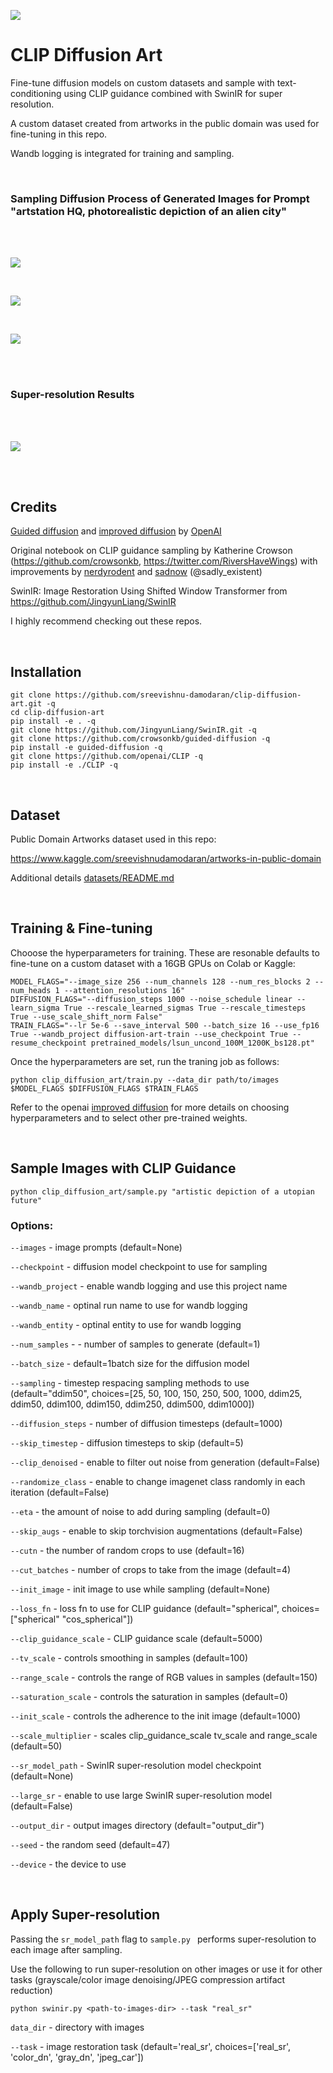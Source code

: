 ![](https://i.ibb.co/b5Bt8Tw/cover-artwork.jpg)

# CLIP Diffusion Art

Fine-tune diffusion models on custom datasets and sample with text-conditioning using CLIP guidance combined with SwinIR for super resolution.

A custom dataset created from artworks in the public domain was used for fine-tuning in this repo.

Wandb logging is integrated for training and sampling.

<br>

### Sampling Diffusion Process of Generated Images for Prompt "artstation HQ, photorealistic depiction of an alien city"

<br>

<br>

![](https://i.ibb.co/8gsR0w1/2.gif)

<br>

![](https://i.ibb.co/my8JdpW/4.gif)

<br>

![](https://i.ibb.co/hyrrsvP/5.gif)

<br>

<br>

### Super-resolution Results

<br>
<br>

![](https://i.ibb.co/9tjBrWD/chrome-capture-2022-1-25-1.gif)

<br>
<br>

## Credits

[Guided diffusion](https://github.com/openai/guided-diffusion) and [improved diffusion](https://github.com/openai/improved-diffusion) by [OpenAI](https://github.com/openai)

Original notebook on CLIP guidance sampling by Katherine Crowson (https://github.com/crowsonkb, https://twitter.com/RiversHaveWings) with improvements by [nerdyrodent](https://github.com/nerdyrodent/CLIP-Guided-Diffusion) and [sadnow](https://github.com/sadnow/360Diffusion) (@sadly_existent) 

SwinIR: Image Restoration Using Shifted Window Transformer from https://github.com/JingyunLiang/SwinIR

I highly recommend checking out these repos.

<br>

## Installation

```
git clone https://github.com/sreevishnu-damodaran/clip-diffusion-art.git -q
cd clip-diffusion-art
pip install -e . -q
git clone https://github.com/JingyunLiang/SwinIR.git -q
git clone https://github.com/crowsonkb/guided-diffusion -q
pip install -e guided-diffusion -q
git clone https://github.com/openai/CLIP -q
pip install -e ./CLIP -q
```

<br>

## Dataset

Public Domain Artworks dataset used in this repo:

https://www.kaggle.com/sreevishnudamodaran/artworks-in-public-domain

Additional details [datasets/README.md](datasets\README.md)

<br>

## Training & Fine-tuning

Chooose the hyperparameters for training. These are resonable defaults to fine-tune on a custom dataset with a 16GB GPUs on Colab or Kaggle:

```
MODEL_FLAGS="--image_size 256 --num_channels 128 --num_res_blocks 2 --num_heads 1 --attention_resolutions 16"
DIFFUSION_FLAGS="--diffusion_steps 1000 --noise_schedule linear --learn_sigma True --rescale_learned_sigmas True --rescale_timesteps True --use_scale_shift_norm False"
TRAIN_FLAGS="--lr 5e-6 --save_interval 500 --batch_size 16 --use_fp16 True --wandb_project diffusion-art-train --use_checkpoint True --resume_checkpoint pretrained_models/lsun_uncond_100M_1200K_bs128.pt"
```

Once the hyperparameters are set, run the traning job as follows:

```
python clip_diffusion_art/train.py --data_dir path/to/images $MODEL_FLAGS $DIFFUSION_FLAGS $TRAIN_FLAGS
```

Refer to the openai [improved diffusion](https://github.com/openai/improved-diffusion) for more details on choosing hyperparameters and to select other pre-trained weights.

<br>

## Sample Images with CLIP Guidance

```
python clip_diffusion_art/sample.py "artistic depiction of a utopian future"
```

### Options:
`--images` - image prompts (default=None)

`--checkpoint` - diffusion model checkpoint to use for sampling

`--wandb_project` - enable wandb logging and use this project name

`--wandb_name` - optinal run name to use for wandb logging

`--wandb_entity` - optinal entity to use for wandb logging

`--num_samples` - - number of samples to generate (default=1)

`--batch_size` - default=1batch size for the diffusion model

`--sampling` - timestep respacing sampling methods to use (default="ddim50", choices=[25, 50, 100, 150, 250, 500, 1000, ddim25, ddim50, ddim100, ddim150, ddim250, ddim500, ddim1000])

`--diffusion_steps` - number of diffusion timesteps (default=1000)

`--skip_timestep` - diffusion timesteps to skip (default=5)

`--clip_denoised` - enable to filter out noise from generation (default=False)

`--randomize_class` - enable to change imagenet class randomly in each iteration (default=False)

`--eta` - the amount of noise to add during sampling (default=0)

`--skip_augs` - enable to skip torchvision augmentations (default=False)

`--cutn` - the number of random crops to use (default=16)

`--cut_batches` - number of crops to take from the image (default=4)

`--init_image` - init image to use while sampling (default=None)

`--loss_fn` - loss fn to use for CLIP guidance (default="spherical", choices=["spherical" "cos_spherical"])

`--clip_guidance_scale` - CLIP guidance scale (default=5000)

`--tv_scale` - controls smoothing in samples (default=100)

`--range_scale` - controls the range of RGB values in samples (default=150)

`--saturation_scale` - controls the saturation in samples (default=0)

`--init_scale` - controls the adherence to the init image (default=1000)

`--scale_multiplier` - scales clip_guidance_scale tv_scale and range_scale (default=50)

`--sr_model_path` - SwinIR super-resolution model checkpoint (default=None)

`--large_sr` - enable to use large SwinIR super-resolution model (default=False)

`--output_dir` - output images directory (default="output_dir")

`--seed` - the random seed (default=47)

`--device` - the device to use 

<br>

## Apply Super-resolution

Passing the `sr_model_path` flag to `sample.py ` performs super-resolution to each image after sampling.

Use the following to run super-resolution on other images or use it for other tasks (grayscale/color image denoising/JPEG compression artifact reduction)

```
python swinir.py <path-to-images-dir> --task "real_sr"
```

`data_dir` - directory with images

`--task` - image restoration task (default='real_sr', choices=['real_sr', 'color_dn', 'gray_dn', 'jpeg_car'])